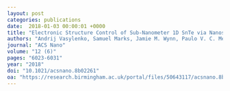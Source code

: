 ```yaml
---
layout: post
categories: publications
date:  2018-01-03 00:00:01 +0000
title: "Electronic Structure Control of Sub-Nanometer 1D SnTe via Nanostructuring within Single-Walled Carbon Nanotubes"
authors: "Andrij Vasylenko, Samuel Marks, Jamie M. Wynn, Paulo V. C. Medeiros, Quentin M. Ramasse, Andrew J. Morris, Jeremy Sloan, David Quigley"
journal: "ACS Nano"
volume: "12 (6)"
pages: "6023-6031"
year: "2018"
doi: "10.1021/acsnano.8b02261"
oa: "https://research.birmingham.ac.uk/portal/files/50643117/acsnano.8b02261.pdf"
---
```

